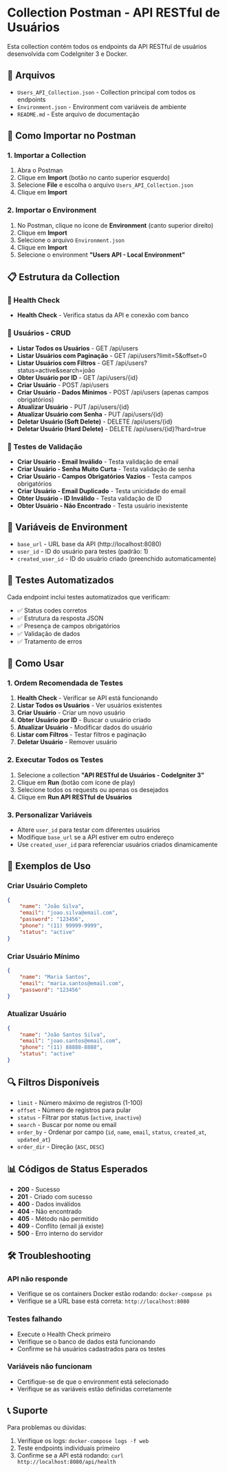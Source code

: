 # Collection Postman - API RESTful de Usuários

Esta collection contém todos os endpoints da API RESTful de usuários desenvolvida com CodeIgniter 3 e Docker.

## 📁 Arquivos

- `Users_API_Collection.json` - Collection principal com todos os endpoints
- `Environment.json` - Environment com variáveis de ambiente
- `README.md` - Este arquivo de documentação

## 🚀 Como Importar no Postman

### 1. Importar a Collection

1. Abra o Postman
2. Clique em **Import** (botão no canto superior esquerdo)
3. Selecione **File** e escolha o arquivo `Users_API_Collection.json`
4. Clique em **Import**

### 2. Importar o Environment

1. No Postman, clique no ícone de **Environment** (canto superior direito)
2. Clique em **Import**
3. Selecione o arquivo `Environment.json`
4. Clique em **Import**
5. Selecione o environment **"Users API - Local Environment"**

## 📋 Estrutura da Collection

### 🏥 Health Check
- **Health Check** - Verifica status da API e conexão com banco

### 👥 Usuários - CRUD
- **Listar Todos os Usuários** - GET /api/users
- **Listar Usuários com Paginação** - GET /api/users?limit=5&offset=0
- **Listar Usuários com Filtros** - GET /api/users?status=active&search=joão
- **Obter Usuário por ID** - GET /api/users/{id}
- **Criar Usuário** - POST /api/users
- **Criar Usuário - Dados Mínimos** - POST /api/users (apenas campos obrigatórios)
- **Atualizar Usuário** - PUT /api/users/{id}
- **Atualizar Usuário com Senha** - PUT /api/users/{id}
- **Deletar Usuário (Soft Delete)** - DELETE /api/users/{id}
- **Deletar Usuário (Hard Delete)** - DELETE /api/users/{id}?hard=true

### 🧪 Testes de Validação
- **Criar Usuário - Email Inválido** - Testa validação de email
- **Criar Usuário - Senha Muito Curta** - Testa validação de senha
- **Criar Usuário - Campos Obrigatórios Vazios** - Testa campos obrigatórios
- **Criar Usuário - Email Duplicado** - Testa unicidade do email
- **Obter Usuário - ID Inválido** - Testa validação de ID
- **Obter Usuário - Não Encontrado** - Testa usuário inexistente

## 🔧 Variáveis de Environment

- `base_url` - URL base da API (http://localhost:8080)
- `user_id` - ID do usuário para testes (padrão: 1)
- `created_user_id` - ID do usuário criado (preenchido automaticamente)

## 🧪 Testes Automatizados

Cada endpoint inclui testes automatizados que verificam:

- ✅ Status codes corretos
- ✅ Estrutura da resposta JSON
- ✅ Presença de campos obrigatórios
- ✅ Validação de dados
- ✅ Tratamento de erros

## 📝 Como Usar

### 1. Ordem Recomendada de Testes

1. **Health Check** - Verificar se API está funcionando
2. **Listar Todos os Usuários** - Ver usuários existentes
3. **Criar Usuário** - Criar um novo usuário
4. **Obter Usuário por ID** - Buscar o usuário criado
5. **Atualizar Usuário** - Modificar dados do usuário
6. **Listar com Filtros** - Testar filtros e paginação
7. **Deletar Usuário** - Remover usuário

### 2. Executar Todos os Testes

1. Selecione a collection **"API RESTful de Usuários - CodeIgniter 3"**
2. Clique em **Run** (botão com ícone de play)
3. Selecione todos os requests ou apenas os desejados
4. Clique em **Run API RESTful de Usuários**

### 3. Personalizar Variáveis

- Altere `user_id` para testar com diferentes usuários
- Modifique `base_url` se a API estiver em outro endereço
- Use `created_user_id` para referenciar usuários criados dinamicamente

## 🎯 Exemplos de Uso

### Criar Usuário Completo
```json
{
    "name": "João Silva",
    "email": "joao.silva@email.com",
    "password": "123456",
    "phone": "(11) 99999-9999",
    "status": "active"
}
```

### Criar Usuário Mínimo
```json
{
    "name": "Maria Santos",
    "email": "maria.santos@email.com",
    "password": "123456"
}
```

### Atualizar Usuário
```json
{
    "name": "João Santos Silva",
    "email": "joao.santos@email.com",
    "phone": "(11) 88888-8888",
    "status": "active"
}
```

## 🔍 Filtros Disponíveis

- `limit` - Número máximo de registros (1-100)
- `offset` - Número de registros para pular
- `status` - Filtrar por status (`active`, `inactive`)
- `search` - Buscar por nome ou email
- `order_by` - Ordenar por campo (`id`, `name`, `email`, `status`, `created_at`, `updated_at`)
- `order_dir` - Direção (`ASC`, `DESC`)

## 📊 Códigos de Status Esperados

- **200** - Sucesso
- **201** - Criado com sucesso
- **400** - Dados inválidos
- **404** - Não encontrado
- **405** - Método não permitido
- **409** - Conflito (email já existe)
- **500** - Erro interno do servidor

## 🛠️ Troubleshooting

### API não responde
- Verifique se os containers Docker estão rodando: `docker-compose ps`
- Verifique se a URL base está correta: `http://localhost:8080`

### Testes falhando
- Execute o Health Check primeiro
- Verifique se o banco de dados está funcionando
- Confirme se há usuários cadastrados para os testes

### Variáveis não funcionam
- Certifique-se de que o environment está selecionado
- Verifique se as variáveis estão definidas corretamente

## 📞 Suporte

Para problemas ou dúvidas:
1. Verifique os logs: `docker-compose logs -f web`
2. Teste endpoints individuais primeiro
3. Confirme se a API está rodando: `curl http://localhost:8080/api/health`
